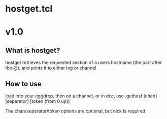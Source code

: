 # hostget.tcl
# v1.0

## What is hostget?
hostget retrieves the requested section of a users hostname (the part after the @), and prints it to either log or channel


## How to use
load into your eggdrop, then on a channel, or in dcc, use .gethost <nick> [chan] [seperator] [token (from 0 up)]

The chan/seperator/token options are optional, but nick is required.
